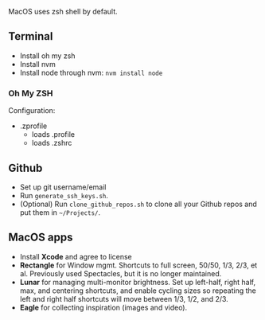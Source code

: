 
MacOS uses zsh shell by default.

## Terminal
- Install oh my zsh
- Install nvm
- Install node through nvm: `nvm install node`

### Oh My ZSH

Configuration:

- .zprofile
  - loads .profile
  - loads .zshrc

## Github
- Set up git username/email
- Run `generate_ssh_keys.sh`.
- (Optional) Run `clone_github_repos.sh` to clone all your Github repos and put them in `~/Projects/`.

## MacOS apps
- Install **Xcode** and agree to license
- **Rectangle** for Window mgmt. Shortcuts to full screen, 50/50, 1/3, 2/3, et al. Previously used Spectacles, but it is no longer maintained.
- **Lunar** for managing multi-monitor brightness. Set up left-half, right half, max, and centering shortcuts, and enable cycling sizes so repeating the left and right half shortcuts will move between 1/3, 1/2, and 2/3.
- **Eagle** for collecting inspiration (images and video).
